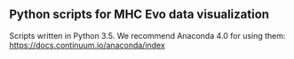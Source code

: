 Python scripts for MHC Evo data visualization
----------------------------------------------

Scripts written in Python 3.5. We recommend Anaconda 4.0 for using them:
https://docs.continuum.io/anaconda/index
